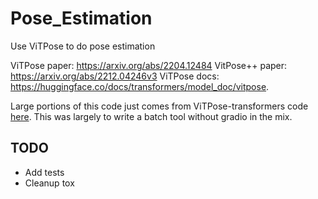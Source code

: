 # Pose_Estimation

Use ViTPose to do pose estimation

ViTPose paper: https://arxiv.org/abs/2204.12484
VitPose++ paper: https://arxiv.org/abs/2212.04246v3
ViTPose docs: https://huggingface.co/docs/transformers/model_doc/vitpose.

Large portions of this code just comes from ViTPose-transformers code [here](https://huggingface.co/spaces/hysts/ViTPose-transformers/blob/main/app.py). This was largely to write a batch tool without gradio in the mix.

## TODO

- Add tests
- Cleanup tox